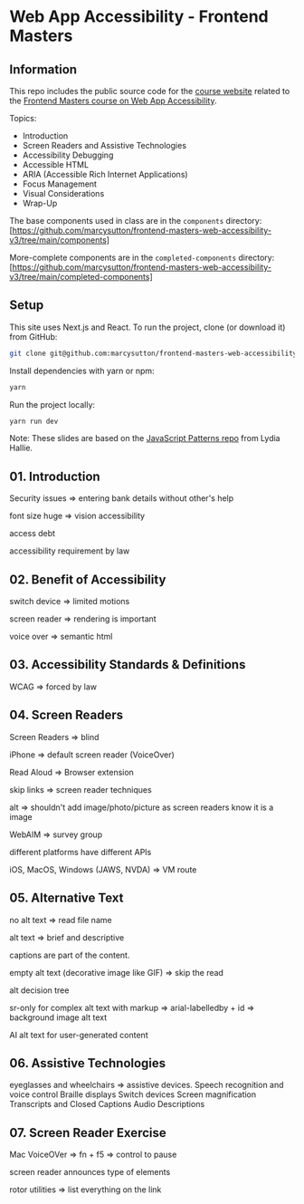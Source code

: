 # Web App Accessibility - Frontend Masters

## Information

This repo includes the public source code for the [course website](https://web-accessibility-v3.vercel.app/) related to the [Frontend Masters course on Web App Accessibility](https://frontendmasters.com/courses/react-accessibility/).

Topics:

- Introduction
- Screen Readers and Assistive Technologies
- Accessibility Debugging
- Accessible HTML
- ARIA (Accessible Rich Internet Applications)
- Focus Management
- Visual Considerations
- Wrap-Up

The base components used in class are in the `components` directory: [https://github.com/marcysutton/frontend-masters-web-accessibility-v3/tree/main/components]

More-complete components are in the `completed-components` directory: [https://github.com/marcysutton/frontend-masters-web-accessibility-v3/tree/main/completed-components]

## Setup

This site uses Next.js and React. To run the project, clone (or download it) from GitHub:

```sh
git clone git@github.com:marcysutton/frontend-masters-web-accessibility-v3.git
```

Install dependencies with yarn or npm:

```sh
yarn
```

Run the project locally:

```sh
yarn run dev
```

Note: These slides are based on the [JavaScript Patterns repo](https://github.com/lydiahallie/javascript-react-patterns) from Lydia Hallie.

## 01. Introduction

Security issues => entering bank details without other's help

font size huge => vision accessibility

access debt

accessibility requirement by law

## 02. Benefit of Accessibility

switch device => limited motions

screen reader => rendering is important

voice over => semantic html

## 03. Accessibility Standards & Definitions

WCAG => forced by law

## 04. Screen Readers

Screen Readers => blind

iPhone => default screen reader (VoiceOver)

Read Aloud => Browser extension

skip links => screen reader techniques

alt => shouldn't add image/photo/picture as screen readers know it is a image

WebAIM => survey group

different platforms have different APIs

iOS, MacOS, Windows (JAWS, NVDA) => VM route

## 05. Alternative Text

no alt text => read file name

alt text => brief and descriptive

captions are part of the content.

empty alt text (decorative image like GIF) => skip the read

alt decision tree

sr-only for complex alt text with markup => arial-labelledby + id => background image alt text

AI alt text for user-generated content

## 06. Assistive Technologies

eyeglasses and wheelchairs => assistive devices.
Speech recognition and voice control
Braille displays
Switch devices
Screen magnification
Transcripts and Closed Captions
Audio Descriptions

## 07. Screen Reader Exercise

Mac VoiceOVer => fn + f5 => control to pause

screen reader announces type of elements

rotor utilities => list everything on the link
